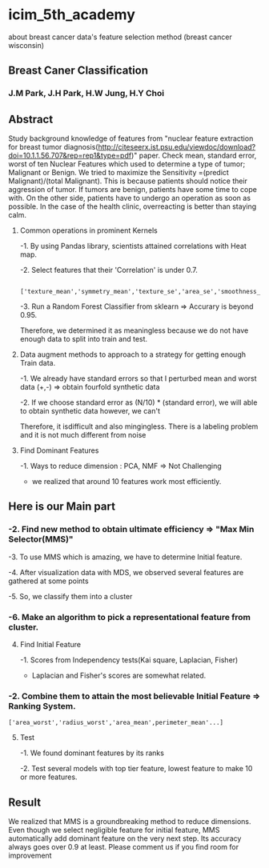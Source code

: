 # icim_5th_academy
about breast cancer data's feature selection method (breast cancer wisconsin)


## Breast Caner Classification

### J.M Park, J.H Park, H.W Jung, H.Y Choi


## Abstract


Study background knowledge of features from "nuclear feature extraction for breast tumor diagnosis(http://citeseerx.ist.psu.edu/viewdoc/download?doi=10.1.1.56.707&rep=rep1&type=pdf)" paper. Check mean, standard error, worst of ten Nuclear Features which used to determine a type of tumor; Malignant or Benign. We tried to maximize the  Sensitivity =(predict Malignant)/(total Malignant). This is because patients should notice their aggression of tumor. If tumors are benign, patients have some time to cope with. On the other side, patients have to undergo an operation as soon as possible. In the case of the health clinic, overreacting is better than staying calm. 

1. Common operations in prominent Kernels

   -1. By using Pandas library, scientists attained correlations with Heat map.

   -2. Select features that their 'Correlation' is under 0.7. 

  		['texture_mean','symmetry_mean','texture_se','area_se','smoothness_se'...]

   -3. Run a Random Forest Classifier from sklearn => Accurary is beyond 0.95.  

   Therefore, we determined it as meaningless because we do not have enough data to split into train and test.

2. Data augment methods to approach to a strategy for getting enough Train data.

   -1. We already have standard errors so that I perturbed mean and worst data (+,-) => obtain fourfold synthetic data

   -2. If we choose standard error as (N/10) * (standard error), we will able to obtain synthetic data however, we can't 

   Therefore, it isdifficult and also mingingless. There is a labeling problem and it is not much different from noise 

3. Find Dominant Features 

   -1. Ways to reduce dimension : PCA, NMF => Not Challenging

    * we realized that around 10 features work most efficiently.
    
 ## Here is our Main part

###   -2. Find new method to obtain ultimate efficiency => "Max Min Selector(MMS)"

   -3. To use MMS which is amazing, we have to determine Initial feature.

   -4. After visualization data with MDS, we observed several features are gathered at some points

   -5. So, we classify them into a cluster 

###   -6. Make an algorithm to pick a representational feature from cluster.

4. Find Initial Feature 

   -1. Scores from Independency tests(Kai square, Laplacian, Fisher)

     * Laplacian and Fisher's scores are somewhat related.

###   -2. Combine them to attain the most believable Initial Feature => Ranking System.

    ['area_worst','radius_worst','area_mean',perimeter_mean'...]

5. Test

   -1. We found dominant features by its ranks 

   -2. Test several models with top tier feature, lowest feature to make 10 or more features.  

## Result

We realized that MMS is a groundbreaking method to reduce dimensions. Even though we select negligible feature for initial feature, MMS automatically add dominant feature on the very next step. Its accuracy always goes over 0.9 at least. Please comment us if you find room for improvement

